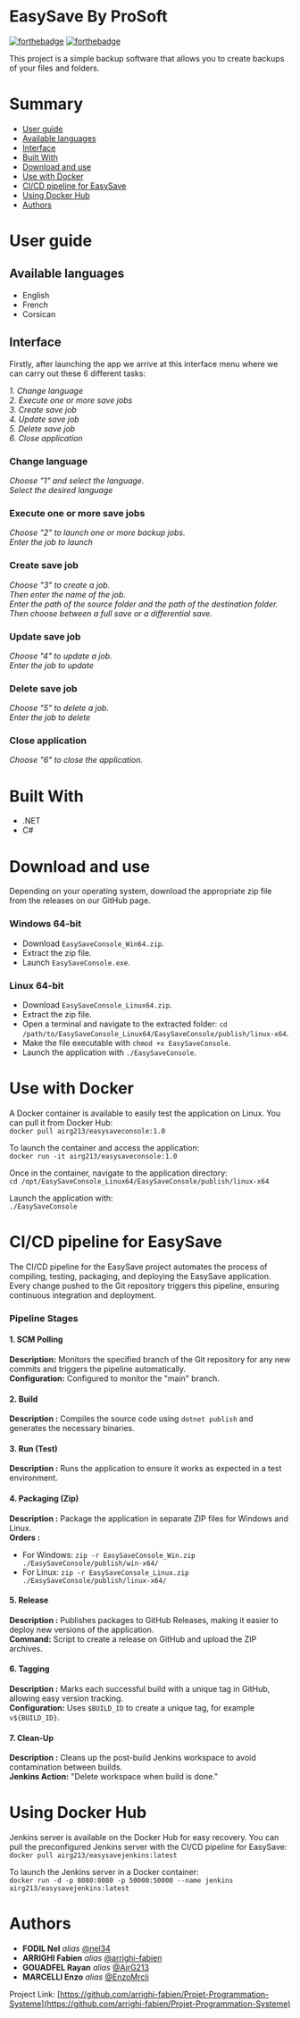 # EasySave By ProSoft

[![forthebadge](http://forthebadge.com/images/badges/built-with-love.svg)](http://forthebadge.com)  [![forthebadge](http://forthebadge.com/images/badges/powered-by-electricity.svg)](http://forthebadge.com)

This project is a simple backup software that allows you to create backups of your files and folders.

# Summary

 - [User guide](#User-Guide)
 - [Available languages](#Available-languages)
 - [Interface](#Interface)
 - [Built With](#Built-With)
 - [Download and use](#Download-and-use)
 - [Use with Docker](#Use-with-Docker)
 - [CI/CD pipeline for EasySave](#CI/CD-pipeline-for-EasySave)
 - [Using Docker Hub](#Using-Docker-Hub)
 - [Authors](#Authors)


# User guide

## Available languages

- English
- French
- Corsican

## Interface 

Firstly, after launching the app we arrive at this interface menu where we can carry out these 6 different tasks:

_1. Change language_ <br>
_2. Execute one or more save jobs_ <br>
_3. Create save job_ <br>
_4. Update save job_ <br>
_5. Delete save job_ <br>
_6. Close application_ <br>

### Change language 
_Choose "1" and select the language._ <br>
_Select the desired language_ <br>

### Execute one or more save jobs
_Choose "2" to launch one or more backup jobs._ <br>
_Enter the job to launch_ <br>

### Create save job
_Choose "3" to create a job._ <br>
_Then enter the name of the job._ <br>
_Enter the path of the source folder and the path of the destination folder._ <br>
_Then choose between a full save or a differential save._ <br>

### Update save job
_Choose "4" to update a job._ <br>
_Enter the job to update_ <br>

### Delete save job
_Choose "5" to delete a job._ <br>
_Enter the job to delete_ <br> 

### Close application
_Choose "6" to close the application._

# Built With

- .NET
- C#

# Download and use

Depending on your operating system, download the appropriate zip file from the releases on our GitHub page.

### Windows 64-bit

- Download `EasySaveConsole_Win64.zip`. <br>
- Extract the zip file. <br>
- Launch `EasySaveConsole.exe`. <br>

### Linux 64-bit

- Download `EasySaveConsole_Linux64.zip`. <br>
- Extract the zip file. <br>
- Open a terminal and navigate to the extracted folder: `cd /path/to/EasySaveConsole_Linux64/EasySaveConsole/publish/linux-x64`. <br>
- Make the file executable with `chmod +x EasySaveConsole`. <br>
- Launch the application with `./EasySaveConsole`. <br>

# Use with Docker

A Docker container is available to easily test the application on Linux. You can pull it from Docker Hub: <br>
`docker pull airg213/easysaveconsole:1.0` <br>

To launch the container and access the application: <br>
`docker run -it airg213/easysaveconsole:1.0` <br>

Once in the container, navigate to the application directory: <br>
`cd /opt/EasySaveConsole_Linux64/EasySaveConsole/publish/linux-x64` <br>

Launch the application with: <br>
`./EasySaveConsole` <br>


# CI/CD pipeline for EasySave

The CI/CD pipeline for the EasySave project automates the process of compiling, testing, packaging, and deploying the EasySave application. Every change pushed to the Git repository triggers this pipeline, ensuring continuous integration and deployment.

### Pipeline Stages

#### 1. SCM Polling
**Description:** Monitors the specified branch of the Git repository for any new commits and triggers the pipeline automatically. <br>
**Configuration:** Configured to monitor the "main" branch. <br>

#### 2. Build
**Description :** Compiles the source code using `dotnet publish` and generates the necessary binaries.  

#### 3. Run (Test)
**Description :** Runs the application to ensure it works as expected in a test environment.  

#### 4. Packaging (Zip)
**Description :** Package the application in separate ZIP files for Windows and Linux. <br>
**Orders :** <br>
- For Windows: `zip -r EasySaveConsole_Win.zip ./EasySaveConsole/publish/win-x64/` <br>
- For Linux: `zip -r EasySaveConsole_Linux.zip ./EasySaveConsole/publish/linux-x64/` <br>

#### 5. Release
**Description :** Publishes packages to GitHub Releases, making it easier to deploy new versions of the application. <br>
**Command:** Script to create a release on GitHub and upload the ZIP archives. <br>

#### 6. Tagging
**Description :** Marks each successful build with a unique tag in GitHub, allowing easy version tracking. <br>
**Configuration:** Uses `$BUILD_ID` to create a unique tag, for example `v${BUILD_ID}`. <br>

#### 7. Clean-Up
**Description :** Cleans up the post-build Jenkins workspace to avoid contamination between builds. <br>
**Jenkins Action:** "Delete workspace when build is done." <br>

# Using Docker Hub

Jenkins server is available on the Docker Hub for easy recovery. You can pull the preconfigured Jenkins server with the CI/CD pipeline for EasySave: <br>
`docker pull airg213/easysavejenkins:latest` <br>

To launch the Jenkins server in a Docker container: <br>
`docker run -d -p 8080:8080 -p 50000:50000 --name jenkins airg213/easysavejenkins:latest` <br>

# Authors 

* **FODIL Nel** _alias_ [@nel34](https://github.com/nel34)
* **ARRIGHI Fabien** _alias_ [@arrighi-fabien](https://github.com/arrighi-fabien)
* **GOUADFEL Rayan** _alias_ [@AirG213](https://github.com/AirG213)
* **MARCELLI Enzo** _alias_ [@EnzoMrcli](https://github.com/EnzoMrcli)

Project Link: [https://github.com/arrighi-fabien/Projet-Programmation-Systeme](https://github.com/arrighi-fabien/Projet-Programmation-Systeme)
